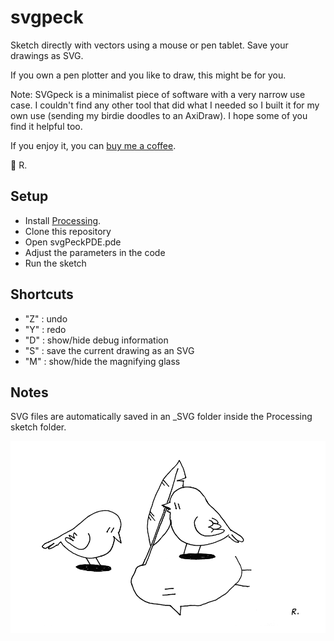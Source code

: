 # svgpeck

Sketch directly with vectors using a mouse or pen tablet. Save your drawings as SVG. 

If you own a pen plotter and you like to draw, this might be for you.

Note: SVGpeck is a minimalist piece of software with a very narrow use case. I couldn't find any other tool that did what I needed so I built it for my own use (sending my birdie doodles to an AxiDraw). I hope some of you find it helpful too.

If you enjoy it, you can [buy me a coffee](https://ko-fi.com/sableraph/).

🦜
R.

## Setup
- Install [Processing](http://processing.org/).
- Clone this repository
- Open svgPeckPDE.pde
- Adjust the parameters in the code
- Run the sketch

## Shortcuts
- "Z" : undo
- "Y" : redo
- "D" : show/hide debug information
- "S" : save the current drawing as an SVG 
- "M" : show/hide the magnifying glass

## Notes
SVG files are automatically saved in an _SVG folder inside the Processing sketch folder.


![Line sketch of a bird drawing a bird on the floor with a quill while another bird is watching](https://github.com/SableRaf/svgpeck/blob/main/images/birds.png "Trace")
